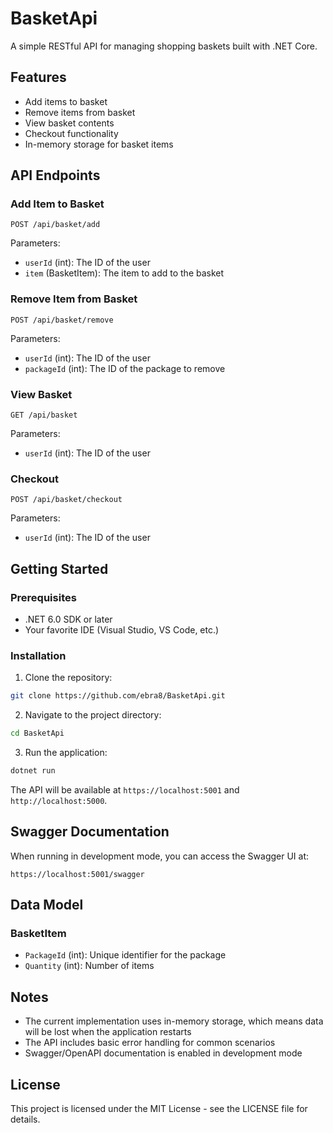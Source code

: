 # BasketApi

A simple RESTful API for managing shopping baskets built with .NET Core.

## Features

- Add items to basket
- Remove items from basket
- View basket contents
- Checkout functionality
- In-memory storage for basket items

## API Endpoints

### Add Item to Basket

```
POST /api/basket/add
```

Parameters:

- `userId` (int): The ID of the user
- `item` (BasketItem): The item to add to the basket

### Remove Item from Basket

```
POST /api/basket/remove
```

Parameters:

- `userId` (int): The ID of the user
- `packageId` (int): The ID of the package to remove

### View Basket

```
GET /api/basket
```

Parameters:

- `userId` (int): The ID of the user

### Checkout

```
POST /api/basket/checkout
```

Parameters:

- `userId` (int): The ID of the user

## Getting Started

### Prerequisites

- .NET 6.0 SDK or later
- Your favorite IDE (Visual Studio, VS Code, etc.)

### Installation

1. Clone the repository:

```bash
git clone https://github.com/ebra8/BasketApi.git
```

2. Navigate to the project directory:

```bash
cd BasketApi
```

3. Run the application:

```bash
dotnet run
```

The API will be available at `https://localhost:5001` and `http://localhost:5000`.

## Swagger Documentation

When running in development mode, you can access the Swagger UI at:

```
https://localhost:5001/swagger
```

## Data Model

### BasketItem

- `PackageId` (int): Unique identifier for the package
- `Quantity` (int): Number of items

## Notes

- The current implementation uses in-memory storage, which means data will be lost when the application restarts
- The API includes basic error handling for common scenarios
- Swagger/OpenAPI documentation is enabled in development mode

## License

This project is licensed under the MIT License - see the LICENSE file for details.
